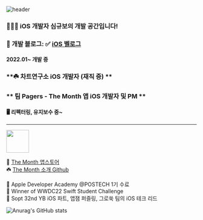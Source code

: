 ![header](https://capsule-render.vercel.app/api?type=waving&color=timeGradient&text=Hi%20This%20is%20PecanPie's%20Github%20🥧🧑‍💻&animation=twinkling&fontSize=25&fontAlignY=25&fontAlign=50&height=100)


### 👨🏼‍💻 iOS 개발자 심규보의 개발 공간입니다!
### 🥧 개발 블로그: ✅ [iOS 벨로그](https://velog.io/@hidra0321/posts)

#### 2022.01~ 개발 중

### **☘️ 차트연구소 iOS 개발자 (재직 중) **
### ** 팀 Pagers - The Month 앱 iOS 개발자 및 PM **
#### 🖥️ 리펙터링, 유지보수 중~

---

<img src="https://github.com/user-attachments/assets/6831ae01-1180-4ed3-a60f-08c7db4e2d8e" width="60"/> 

📌 [The Month 앱스토어](https://apps.apple.com/kr/app/the-month/id6504983925)  
☘️ [The Month 소개 Github](https://github.com/PagersPlanco/The-Month)

    Apple Developer Academy @POSTECH 1기 수료  
🏅 Winner of WWDC22 Swift Student Challenge  
🧩 Sopt 32nd YB iOS 파트, 앱잼 퍼즐링, 그로쑥 팀의 iOS 테크 리드



![Anurag's GitHub stats](https://github-readme-stats.vercel.app/api?username=PecanPiePOS&show_icons=true&theme=calm)

<!--
**PecanPiePOS/PecanPiePOS** is a ✨ _special_ ✨ repository because its `README.md` (this file) appears on your GitHub profile.

Here are some ideas to get you started:

- 🔭 I’m currently working on ...
- 🌱 I’m currently learning ...
- 👯 I’m looking to collaborate on ...
- 🤔 I’m looking for help with ...
- 💬 Ask me about ...
- 📫 How to reach me: ...
- 😄 Pronouns: ...
- ⚡ Fun fact: ...
-->
